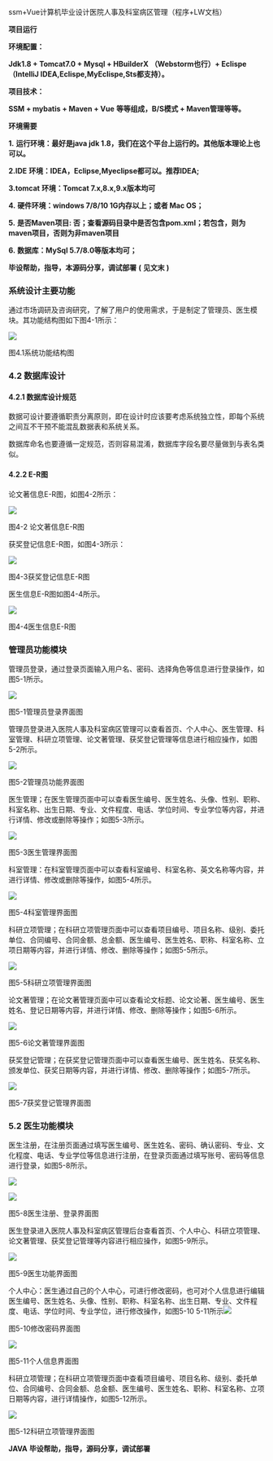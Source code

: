 ssm+Vue计算机毕业设计医院人事及科室病区管理（程序+LW文档）

**项目运行**

**环境配置：**

**Jdk1.8 + Tomcat7.0 + Mysql + HBuilderX** **（Webstorm也行）+ Eclispe（IntelliJ
IDEA,Eclispe,MyEclispe,Sts都支持）。**

**项目技术：**

**SSM + mybatis + Maven + Vue** **等等组成，B/S模式 + Maven管理等等。**

**环境需要**

**1.** **运行环境：最好是java jdk 1.8，我们在这个平台上运行的。其他版本理论上也可以。**

**2.IDE** **环境：IDEA，Eclipse,Myeclipse都可以。推荐IDEA;**

**3.tomcat** **环境：Tomcat 7.x,8.x,9.x版本均可**

**4.** **硬件环境：windows 7/8/10 1G内存以上；或者 Mac OS；**

**5.** **是否Maven项目: 否；查看源码目录中是否包含pom.xml；若包含，则为maven项目，否则为非maven项目**

**6.** **数据库：MySql 5.7/8.0等版本均可；**

**毕设帮助，指导，本源码分享，调试部署** **(** **见文末** **)**

### **系统设计主要功能**

通过市场调研及咨询研究，了解了用户的使用需求，于是制定了管理员、医生模块。其功能结构图如下图4-1所示：

![](./res/60d2af9218294332975b525edc430f4e.png)

图4.1系统功能结构图

### **4.2** **数据库设计**

#### 4.2.1 数据库设计规范

数据可设计要遵循职责分离原则，即在设计时应该要考虑系统独立性，即每个系统之间互不干预不能混乱数据表和系统关系。

数据库命名也要遵循一定规范，否则容易混淆，数据库字段名要尽量做到与表名类似。

#### 4.2.2 E-R图

论文著信息E-R图，如图4-2所示：

![](./res/384ef5253a6a402a9351873e60530ea9.png)

图4-2 论文著信息E-R图

获奖登记信息E-R图，如图4-3所示：

![](./res/25059b4955b342a39509b367a2916c9c.png)

图4-3获奖登记信息E-R图

医生信息E-R图如图4-4所示。

![](./res/b884489d9a264b0f8bb53b707b911008.png)

图4-4医生信息E-R图

### **管理员功能模块**

管理员登录，通过登录页面输入用户名、密码、选择角色等信息进行登录操作，如图5-1所示。

![](./res/19d900592b564bce97580bcdebe63f31.png)

图5-1管理员登录界面图

管理员登录进入医院人事及科室病区管理可以查看首页、个人中心、医生管理、科室管理、科研立项管理、论文著管理、获奖登记管理等信息进行相应操作，如图5-2所示。

![](./res/4fa81ccd4c0d4f9498e5b2cf39f5cf27.png)

图5-2管理员功能界面图

医生管理；在医生管理页面中可以查看医生编号、医生姓名、头像、性别、职称、科室名称、出生日期、专业、文件程度、电话、学位时间、专业学位等内容，并进行详情、修改或删除等操作；如图5-3所示。

![](./res/a2e3596bd0bc473983097746fae5d730.png)

图5-3医生管理界面图

科室管理：在科室管理页面中可以查看科室编号、科室名称、英文名称等内容，并进行详情、修改或删除等操作，如图5-4所示。

![](./res/eca45152df1c42adb7c811d859fc836a.png)

图5-4科室管理界面图

科研立项管理；在科研立项管理页面中可以查看项目编号、项目名称、级别、委托单位、合同编号、合同金额、总金额、医生编号、医生姓名、职称、科室名称、立项日期等内容，并进行详情、修改、删除等操作；如图5-5所示。

![](./res/871d5380e64c4e60843870fb0866f717.png)

图5-5科研立项管理界面图

论文著管理；在论文著管理页面中可以查看论文标题、论文论著、医生编号、医生姓名、登记日期等内容，并进行详情、修改、删除等操作；如图5-6所示。

![](./res/77aaeaa2242446ef8914e8e0ab8225e7.png)

图5-6论文著管理界面图

获奖登记管理；在获奖登记管理页面中可以查看医生编号、医生姓名、获奖名称、颁发单位、获奖日期等内容，并进行详情、修改、删除等操作；如图5-7所示。

![](./res/b113045a3d344d668df1e00b078cbe16.png)

图5-7获奖登记管理界面图

### **5.2** **医生功能模块**

医生注册，在注册页面通过填写医生编号、医生姓名、密码、确认密码、专业、文化程度、电话、专业学位等信息进行注册，在登录页面通过填写账号、密码等信息进行登录，如图5-8所示。

![](./res/2c6a297e391247b1b254bd5ad1239c13.png)

![](./res/205f97681b084046807654370d26ea5b.png)

图5-8医生注册、登录界面图

医生登录进入医院人事及科室病区管理后台查看首页、个人中心、科研立项管理、论文著管理、获奖登记管理等内容进行相应操作，如图5-9所示。

![](./res/30cc8ae287dc43c1b98d95cbce008b8a.png)

图5-9医生功能界面图

个人中心：医生通过自己的个人中心，可进行修改密码，也可对个人信息进行编辑医生编号、医生姓名、头像、性别、职称、科室名称、出生日期、专业、文件程度、电话、学位时间、专业学位，进行修改操作，如图5-10
5-11所示![](./res/b91a41653e954f7b911b5fe84d8b6298.png)

图5-10修改密码界面图

![](./res/e658c08e9a39477abe5854d4ff4a9b82.png)

图5-11个人信息界面图

科研立项管理；在科研立项管理页面中查看项目编号、项目名称、级别、委托单位、合同编号、合同金额、总金额、医生编号、医生姓名、职称、科室名称、立项日期等内容，进行详情操作，如图5-12所示。

![](./res/9bbc9973eaf540c085a91e22d981e0bb.png)

图5-12科研立项管理界面图

**JAVA** **毕设帮助，指导，源码分享，调试部署**


